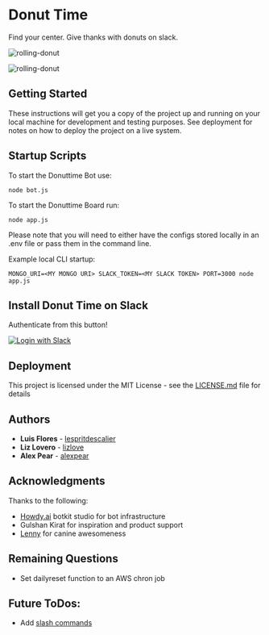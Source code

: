 # Donut Time

Find your center. Give thanks with donuts on slack.

![rolling-donut](https://raw.githubusercontent.com/lizlove/donut-time-bot/master/donuttime-board/public/rolling-donut.gif)

![rolling-donut](/uploads/5d6b5fce2535c93aba38557e96c6c511/rolling-donut.gif)

## Getting Started

These instructions will get you a copy of the project up and running on your local machine for development and testing purposes. 
See deployment for notes on how to deploy the project on a live system. 

## Startup Scripts

To start the Donuttime Bot use:
``` 
node bot.js
```

To start the Donuttime Board run:
```
node app.js
```

Please note that you will need to either have the configs stored locally in an .env file or pass them in the command line. 

Example local CLI startup:
```
MONGO_URI=<MY MONGO URI> SLACK_TOKEN=<MY SLACK TOKEN> PORT=3000 node app.js
```


## Install Donut Time on Slack

Authenticate from this button!

[![Login with Slack](https://platform.slack-edge.com/img/add_to_slack.png)](https://slack.com/oauth/authorize?scope=commands+team%3Aread&client_id=13962040612.323802081317)

## Deployment

This project is licensed under the MIT License - see the [LICENSE.md](LICENSE.md) file for details

## Authors

* **Luis Flores** - [lespritdescalier](https://github.com/lespritdescalier)
* **Liz Lovero** - [lizlove](https://github.com/lizlove)
* **Alex Pear**  - [alexpear](https://github.com/alexpear)

## Acknowledgments

Thanks to the following:
* [Howdy.ai](https://www.botkit.ai/) botkit studio for bot infrastructure
* Gulshan Kirat for inspiration and product support
* [Lenny](https://www.instagram.com/lillenlen/) for canine awesomeness


## Remaining Questions
* Set dailyreset function to an AWS chron job


## Future ToDos:

* Add [slash commands](https://github.com/howdyai/botkit/blob/master/examples/slack/slackbutton_slashcommand.js)
